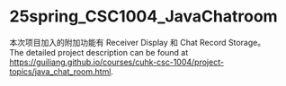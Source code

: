 # 25spring_CSC1004_JavaChatroom    
本次项目加入的附加功能有 Receiver Display 和 Chat Record Storage。   
The detailed project description can be found at <https://guiliang.github.io/courses/cuhk-csc-1004/project-topics/java_chat_room.html>.
